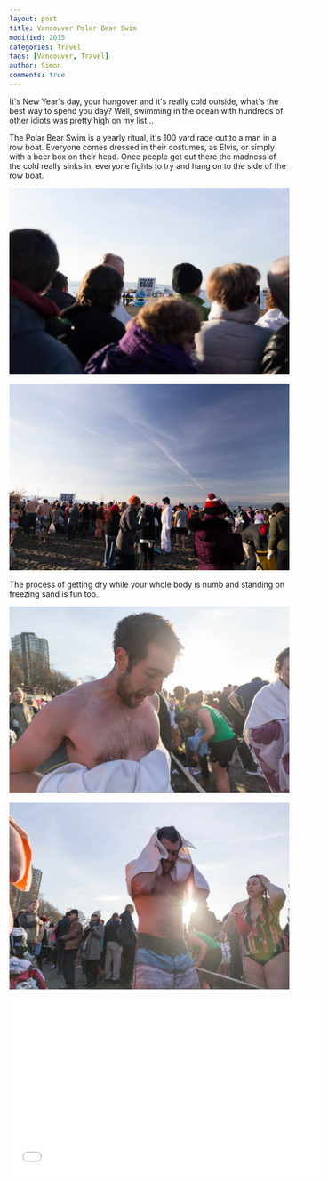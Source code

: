 ```yaml
---
layout: post
title: Vancouver Polar Bear Swim
modified: 2015
categories: Travel
tags: [Vancouver, Travel]
author: Simon
comments: true
---
```


It's New Year's day, your hungover and it's really cold outside, what's the best way to spend you day? Well, swimming in the ocean with hundreds of other idiots was pretty high on my list...

The Polar Bear Swim is a yearly ritual, it's 100 yard race out to a man in a row boat. Everyone comes dressed in their costumes, as Elvis, or simply with a beer box on their head. Once people get out there the madness of the cold really sinks in, everyone fights to try and hang on to the side of the row boat.

![Polar Bear Swim](../images/IMG_3340.jpg)

![Polar Bear Swim](../images/IMG_3342.jpg)

The process of getting dry while your whole body is numb and standing on freezing sand is fun too.

![Polar Bear Swim](../images/IMG_3384.jpg)

![Polar Bear Swim](../images/IMG_3393.jpg)

<iframe width="560" height="315" src="//www.youtube.com/embed/wsVommb48IQ" frameborder="0" allowfullscreen></iframe>